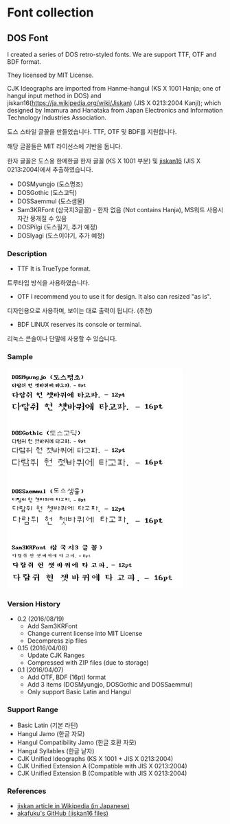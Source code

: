 # Font collection

## DOS Font

I created a series of DOS retro-styled fonts. We are support TTF, OTF and BDF format.

They licensed by MIT License.

CJK Ideographs are imported from Hanme-hangul (KS X 1001 Hanja; one of hangul input method in DOS) and jiskan16(https://ja.wikipedia.org/wiki/Jiskan) (JIS X 0213:2004 Kanji); which designed by Imamura and Hanataka from Japan Electronics and Information Technology Industries Association.

도스 스타일 글꼴을 만들었습니다. TTF, OTF 및 BDF를 지원합니다.

해당 글꼴들은 MIT 라이선스에 기반을 둡니다.

한자 글꼴은 도스용 한메한글 한자 글꼴 (KS X 1001 부분) 및 [jiskan16](https://ja.wikipedia.org/wiki/Jiskan) (JIS X 0213:2004)에서 추출하였습니다.

* DOSMyungjo (도스명조)
* DOSGothic (도스고딕)
* DOSSaemmul (도스샘물)
* Sam3KRFont (삼국지3글꼴) - 한자 없음 (Not contains Hanja), MS워드 사용시 자간 뭉개질 수 있음
* DOSPilgi (도스필기, 추가 예정)
* DOSIyagi (도스이야기, 추가 예정)

### Description
* TTF
It is TrueType format.

트루타입 방식을 사용하였습니다.

* OTF
I recommend you to use it for design. It also can resized "as is".

디자인용으로 사용하며, 보이는 대로 출력이 됩니다. (추천)

* BDF
LINUX reserves its console or terminal.

리눅스 콘솔이나 단말에 사용할 수 있습니다.

### Sample
![Font Sample](/fontsample.PNG)

### Version History

* 0.2 (2016/08/19)
  * Add Sam3KRFont
  * Change current license into MIT License
  * Decompress zip files
* 0.15 (2016/04/08)
  * Update CJK Ranges
  * Compressed with ZIP files (due to storage)
* 0.1 (2016/04/07)
  * Add OTF, BDF (16pt) format
  * Add 3 items (DOSMyungjo, DOSGothic and DOSSaemmul)
  * Only support Basic Latin and Hangul

### Support Range
* Basic Latin (기본 라틴)
* Hangul Jamo (한글 자모)
* Hangul Compatibility Jamo (한글 호환 자모)
* Hangul Syllables (한글 낱자)
* CJK Unified Ideographs (KS X 1001 + JIS X 0213:2004)
* CJK Unified Extension A (Compatible with JIS X 0213:2004)
* CJK Unified Extension B (Compatible with JIS X 0213:2004)

### References
* [jiskan article in Wikipedia (in Japanese)](http://kanji.zinbun.kyoto-u.ac.jp/~yasuoka/ftp/fonts/)
* [akafuku's GitHub (jiskan16 files)](https://github.com/akahuku/ufo/tree/master/src/jiskan)
